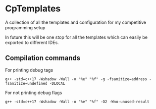 # CpTemplates

A collection of all the templates and configuration for my competitive programming setup

In future this will be one stop for all the templates which can easily be exported to different IDEs.

## Compilation commands


For printing debug tags 

```g++ -std=c++17 -Wshadow -Wall -o "%e" "%f" -g -fsanitize=address -fsanitize=undefined -DLOCAL```

For not printing debug flags 

```g++ -std=c++17 -Wshadow -Wall -o "%e" "%f" -O2 -Wno-unused-result```
